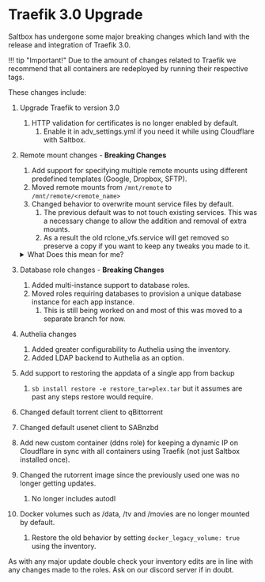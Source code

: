# Traefik 3.0 Upgrade

Saltbox has undergone some major breaking changes which land with the release and integration of Traefik 3.0.

!!! tip "Important!"
    Due to the amount of changes related to Traefik we recommend that all containers are redeployed by running their respective tags.

These changes include:

1. Upgrade Traefik to version 3.0
    1. HTTP validation for certificates is no longer enabled by default.
        1. Enable it in adv_settings.yml if you need it while using Cloudflare with Saltbox.

2. Remote mount changes - **Breaking Changes**
    1. Add support for specifying multiple remote mounts using different predefined templates (Google, Dropbox, SFTP).
    2. Moved remote mounts from `/mnt/remote` to `/mnt/remote/<remote_name>`
    3. Changed behavior to overwrite mount service files by default.
        1. The previous default was to not touch existing services. This was a necessary change to allow the addition and removal of extra mounts.
        2. As a result the old rclone_vfs.service will get removed so preserve a copy if you want to keep any tweaks you made to it.

    <details>
    <summary>What Does this mean for me?</summary>
    <br />
    
    If you have custom mount services and mergerfs changes to support your multiple remotes [maybe you have google and dropbox both configured, for example] saltbox will now manage that for you.

    You will define all your mounts in the settings.yml file, and saltbox will create and manage all the mount services and the mergerfs config.  The cloudplow role will look at the same information to build its config file.

    If you have custom mount services:
    a. stop all containers
    b. stop and disable those mount services
    c. remove any mergerfs- or mount-related changes you made to the inventory
    c. define your rclone remotes in `settings.yml` as described on the install page or the config file page.
    d. run `sb install mounts` to build the new service files and start the mounts.
    </details>

4. Database role changes - **Breaking Changes**
    1. Added multi-instance support to database roles.
    2. Moved roles requiring databases to provision a unique database instance for each app instance.
        1. This is still being worked on and most of this was moved to a separate branch for now.

5. Authelia changes
    1. Added greater configurability to Authelia using the inventory.
    2. Added LDAP backend to Authelia as an option.

6. Add support to restoring the appdata of a single app from backup
    1. `sb install restore -e restore_tar=plex.tar` but it assumes are past any steps restore would require.

7. Changed default torrent client to qBittorrent

8. Changed default usenet client to SABnzbd

9. Add new custom container (ddns role) for keeping a dynamic IP on Cloudflare in sync with all containers using Traefik (not just Saltbox installed once).

10. Changed the rutorrent image since the previously used one was no longer getting updates.
    1. No longer includes autodl

11. Docker volumes such as /data, /tv and /movies are no longer mounted by default.
    1. Restore the old behavior by setting `docker_legacy_volume: true` using the inventory.

As with any major update double check your inventory edits are in line with any changes made to the roles. Ask on our discord server if in doubt.
